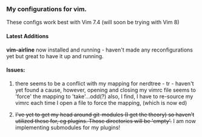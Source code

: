 
### My configurations for vim.

These configs work best with Vim 7.4 (will soon be trying with Vim 8)

#### Latest Additions
__vim-airline__ now installed and running - haven't made any reconfigurations yet but
great to have it up and running.

#### Issues:

   1. there seems to be a conflict with my mapping for nerdtree - <leader>tr -
      haven't yet found a cause, however, opening and closing my vimrc file seems
      to 'force' the mapping to 'take'...odd(?)
      <edit> also, I find, I have to re-source my vimrc each time I open a file to force the mapping,
      (which is now <leader>ed)
   
   
   2. ~~I've yet to get my head around git-modules (I get the theory) so haven't
      utilized these for, eg plugins. Those directories will be 'empty'.~~ I am now
      implementing submodules for my plugins!
